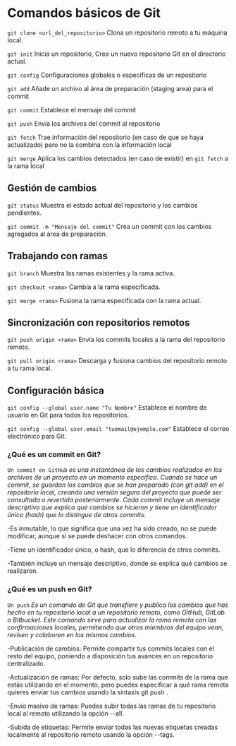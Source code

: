 # Comandos básicos de Git
`git clone <url_del_repositorio>`  Clona un repositorio remoto a tu máquina local.

`git init` Inicia un repositorio, Crea un nuevo repositorio Git en el directorio actual.

`git config` Configuraciones globales o especificas de un repositorio

`git add` Añade un archivo al área de preparación (staging area) para el commit 

`git commit` Establece el mensaje del commit

`git push` Envía los archivos del commit al repositorio

`git fetch` Trae información del repositorio (en caso de que se haya actualizado) pero no la combina con la información local

`git merge` Aplica los cambios detectados (en caso de existir) en `git fetch` a la rama local

## Gestión de cambios
`git status`  Muestra el estado actual del repositorio y los cambios pendientes.  

`git commit -m "Mensaje del commit"`  Crea un commit con los cambios agregados al área de preparación.

## Trabajando con ramas
`git branch`  Muestra las ramas existentes y la rama activa.

`git checkout <rama>`  Cambia a la rama especificada.  

`git merge <rama>`  Fusiona la rama especificada con la rama actual.

## Sincronización con repositorios remotos
`git push origin <rama>`  Envía los commits locales a la rama del repositorio remoto.  

`git pull origin <rama>`  Descarga y fusiona cambios del repositorio remoto a tu rama local.

## Configuración básica
`git config --global user.name "Tu Nombre"`  Establece el nombre de usuario en Git para todos los repositorios.

`git config --global user.email "tuemail@ejemplo.com"`  Establece el correo electrónico para Git.

### ¿Qué es un commit en Git?

`Un commit en GitHub` *es una instantánea de los cambios realizados en los archivos de un proyecto en un momento específico. Cuando se hace un commit, se guardan los cambios que se han preparado (con git add) en el repositorio local, creando una versión segura del proyecto que puede ser consultada o revertida posteriormente. Cada commit incluye un mensaje descriptivo que explica qué cambios se hicieron y tiene un identificador único (hash) que lo distingue de otros commits.*

-Es inmutable, lo que significa que una vez ha sido creado, no se puede modificar, aunque sí se puede deshacer con otros comandos.

-Tiene un identificador único, o hash, que lo diferencia de otros commits.

-También incluye un mensaje descriptivo, donde se explica qué cambios se realizaron.


### ¿Qué es un push en Git?

`Un push` *Es un comando de Git que transfiere y publica los cambios que has hecho en tu repositorio local a un repositorio remoto, como GitHub, GitLab o Bitbucket. Este comando sirve para actualizar la rama remota con las confirmaciones locales, permitiendo que otros miembros del equipo vean, revisen y colaboren en los mismos cambios.* 

-Publicación de cambios: Permite compartir tus commits locales con el resto del equipo, poniendo a disposición tus avances en un repositorio centralizado.

-Actualización de ramas: Por defecto, solo sube las commits de la rama que estás utilizando en el momento, pero puedes especificar a qué rama remota quieres enviar tus cambios usando la sintaxis git push <remoto> <branch>. 

-Envío masivo de ramas: Puedes subir todas las ramas de tu repositorio local al remoto utilizando la opción --all. 

-Subida de etiquetas: Permite enviar todas las nuevas etiquetas creadas localmente al repositorio remoto usando la opción --tags. 









